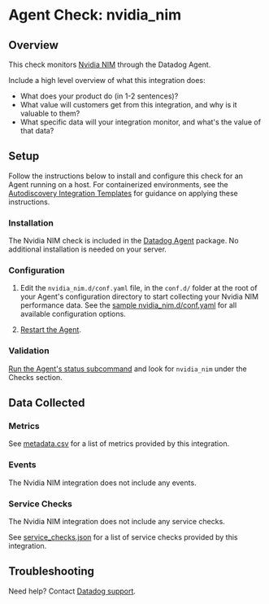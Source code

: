 # Agent Check: nvidia_nim

## Overview

This check monitors [Nvidia NIM][1] through the Datadog Agent. 

Include a high level overview of what this integration does:
- What does your product do (in 1-2 sentences)?
- What value will customers get from this integration, and why is it valuable to them?
- What specific data will your integration monitor, and what's the value of that data?

## Setup

Follow the instructions below to install and configure this check for an Agent running on a host. For containerized environments, see the [Autodiscovery Integration Templates][3] for guidance on applying these instructions.

### Installation

The Nvidia NIM check is included in the [Datadog Agent][2] package.
No additional installation is needed on your server.

### Configuration

1. Edit the `nvidia_nim.d/conf.yaml` file, in the `conf.d/` folder at the root of your Agent's configuration directory to start collecting your Nvidia NIM performance data. See the [sample nvidia_nim.d/conf.yaml][4] for all available configuration options.

2. [Restart the Agent][5].

### Validation

[Run the Agent's status subcommand][6] and look for `nvidia_nim` under the Checks section.

## Data Collected

### Metrics

See [metadata.csv][7] for a list of metrics provided by this integration.

### Events

The Nvidia NIM integration does not include any events.

### Service Checks

The Nvidia NIM integration does not include any service checks.

See [service_checks.json][8] for a list of service checks provided by this integration.

## Troubleshooting

Need help? Contact [Datadog support][9].


[1]: **https://docs.nvidia.com/nim/large-language-models/latest/observability.html**
[2]: https://app.datadoghq.com/account/settings/agent/latest
[3]: https://docs.datadoghq.com/agent/kubernetes/integrations/
[4]: https://github.com/DataDog/integrations-core/blob/master/nvidia_nim/datadog_checks/nvidia_nim/data/conf.yaml.example
[5]: https://docs.datadoghq.com/agent/guide/agent-commands/#start-stop-and-restart-the-agent
[6]: https://docs.datadoghq.com/agent/guide/agent-commands/#agent-status-and-information
[7]: https://github.com/DataDog/integrations-core/blob/master/nvidia_nim/metadata.csv
[8]: https://github.com/DataDog/integrations-core/blob/master/nvidia_nim/assets/service_checks.json
[9]: https://docs.datadoghq.com/help/
